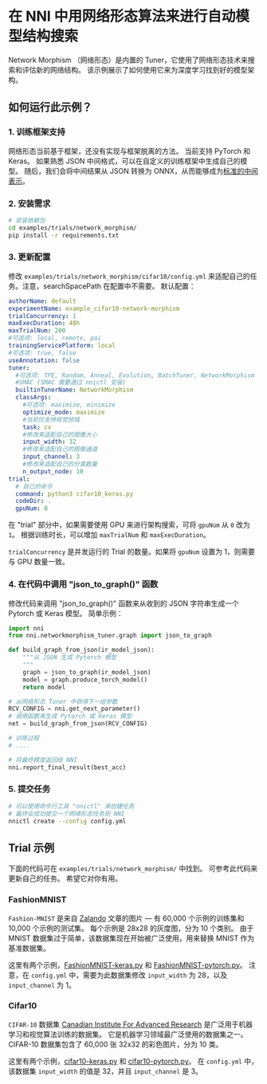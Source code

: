 # 在 NNI 中用网络形态算法来进行自动模型结构搜索

Network Morphism （网络形态）是内置的 Tuner，它使用了网络形态技术来搜索和评估新的网络结构。 该示例展示了如何使用它来为深度学习找到好的模型架构。

## 如何运行此示例？

### 1. 训练框架支持

网络形态当前基于框架，还没有实现与框架脱离的方法。 当前支持 PyTorch 和 Keras。 如果熟悉 JSON 中间格式，可以在自定义的训练框架中生成自己的模型。 随后，我们会将中间结果从 JSON 转换为 ONNX，从而能够成为[标准的中间表示](https://github.com/onnx/onnx/blob/master/docs/IR.md)。

### 2. 安装需求

```bash
# 安装依赖包
cd examples/trials/network_morphism/
pip install -r requirements.txt
```

### 3. 更新配置

修改 `examples/trials/network_morphism/cifar10/config.yml` 来适配自己的任务。注意，searchSpacePath 在配置中不需要。 默认配置：

```yaml
authorName: default
experimentName: example_cifar10-network-morphism
trialConcurrency: 1
maxExecDuration: 48h
maxTrialNum: 200
#可选项: local, remote, pai
trainingServicePlatform: local
#可选项: true, false
useAnnotation: false
tuner:
  #可选项: TPE, Random, Anneal, Evolution, BatchTuner, NetworkMorphism
  #SMAC (SMAC 需要通过 nnictl 安装)
  builtinTunerName: NetworkMorphism
  classArgs:
    #可选项: maximize, minimize
    optimize_mode: maximize
    #当前仅支持视觉领域
    task: cv
    #修改来适配自己的图像大小
    input_width: 32
    #修改来适配自己的图像通道
    input_channel: 3
    #修改来适配自己的分类数量
    n_output_node: 10
trial:
  # 自己的命令
  command: python3 cifar10_keras.py
  codeDir: .
  gpuNum: 0
```

在 "trial" 部分中，如果需要使用 GPU 来进行架构搜索，可将 `gpuNum` 从 `0` 改为 `1`。 根据训练时长，可以增加 `maxTrialNum` 和 `maxExecDuration`。

`trialConcurrency` 是并发运行的 Trial 的数量。如果将 `gpuNum` 设置为 1，则需要与 GPU 数量一致。

### 4. 在代码中调用 "json\_to\_graph()" 函数

修改代码来调用 "json\_to\_graph()" 函数来从收到的 JSON 字符串生成一个 Pytorch 或 Keras 模型。 简单示例：

```python
import nni
from nni.networkmorphism_tuner.graph import json_to_graph

def build_graph_from_json(ir_model_json):
    """从 JSON 生成 Pytorch 模型
    """
    graph = json_to_graph(ir_model_json)
    model = graph.produce_torch_model()
    return model

# 从网络形态 Tuner 中获得下一组参数
RCV_CONFIG = nni.get_next_parameter()
# 调用函数来生成 Pytorch 或 Keras 模型
net = build_graph_from_json(RCV_CONFIG)

# 训练过程
# ....

# 将最终精度返回给 NNI
nni.report_final_result(best_acc)
```

### 5. 提交任务

```bash
# 可以使用命令行工具 "nnictl" 来创建任务
# 最终会成功提交一个网络形态任务到 NNI
nnictl create --config config.yml
```

## Trial 示例

下面的代码可在 `examples/trials/network_morphism/` 中找到。 可参考此代码来更新自己的任务。 希望它对你有用。

### FashionMNIST

`Fashion-MNIST` 是来自 [Zalando](https://jobs.zalando.com/tech/) 文章的图片 — 有 60,000 个示例的训练集和 10,000 个示例的测试集。 每个示例是 28x28 的灰度图，分为 10 个类别。 由于 MNIST 数据集过于简单，该数据集现在开始被广泛使用，用来替换 MNIST 作为基准数据集。

这里有两个示例，[FashionMNIST-keras.py](./FashionMNIST/FashionMNIST_keras.py) 和 [FashionMNIST-pytorch.py](./FashionMNIST/FashionMNIST_pytorch.py)。 注意，在 `config.yml` 中，需要为此数据集修改 `input_width` 为 28，以及 `input_channel` 为 1。

### Cifar10

`CIFAR-10` 数据集 [Canadian Institute For Advanced Research](https://www.cifar.ca/) 是广泛用于机器学习和视觉算法训练的数据集。 它是机器学习领域最广泛使用的数据集之一。 CIFAR-10 数据集包含了 60,000 张 32x32 的彩色图片，分为 10 类。

这里有两个示例，[cifar10-keras.py](./cifar10/cifar10_keras.py) 和 [cifar10-pytorch.py](./cifar10/cifar10_pytorch.py)。 在 `config.yml` 中，该数据集 `input_width` 的值是 32，并且 `input_channel` 是 3。